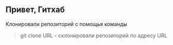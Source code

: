 ## Привет, Гитхаб
 Клонировали репозиторий с помощья команды 
 > git clone URL - склонировали репозиторий по адресу URL